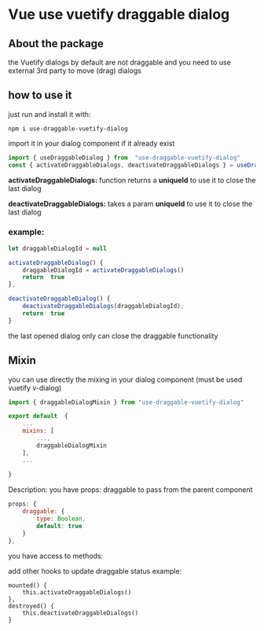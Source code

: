 # Vue use vuetify draggable dialog

## About the package

the Vuetify dialogs by default are not draggable and you need to use external 3rd party to move (drag) dialogs  
  

## how to use it

just run and install it with: 

```bach
npm i use-draggable-vuetify-dialog
```
import it in your dialog component if it already exist

```js
import { useDraggableDialog } from  "use-draggable-vuetify-dialog"
const { activateDraggableDialogs, deactivateDraggableDialogs } = useDraggableDialog()
```

**activateDraggableDialogs:**   function returns a **uniqueId** to use it to close the last dialog


**deactivateDraggableDialogs:**   takes a param **uniqueId** to use it to close the last dialog

### example:
```js
let draggableDialogId = null

activateDraggableDialog() {
	draggableDialogId = activateDraggableDialogs()
	return  true
},

deactivateDraggableDialog() {
	deactivateDraggableDialogs(draggableDialogId);
	return  true
}
```
the last opened dialog only can close the draggable functionality

## Mixin
you can use directly the mixing in your dialog component (must be used vuetify v-dialog)


```js
import { draggableDialogMixin } from "use-draggable-vuetify-dialog"

export default  {
	...
	mixins: [
		...,
		draggableDialogMixin
	],
	...
    
}
```

Description:
you have props: draggable to pass from the parent component 

```js
props: {
	draggable: {
		type: Boolean,
		default: true
	}
},
```
you have access to methods: 

add other hooks to update draggable status 
example:

	mounted() {
		this.activateDraggableDialogs()
	},
	destroyed() {
		this.deactivateDraggableDialogs()
	}


